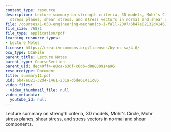 ```yaml
---
content_type: resource
description: Lecture summary on strength criteria, 3D models, Mohr's Circle, Mohr
  stress planes, shear stress, and stress vectors in normal and shear components.
file: /courses/1-050-engineering-mechanics-i-fall-2007/6b47e02132d41461231ad5de61411c86_summary11.pdf
file_size: 76871
file_type: application/pdf
learning_resource_types:
- Lecture Notes
license: https://creativecommons.org/licenses/by-nc-sa/4.0/
ocw_type: OCWFile
parent_title: Lecture Notes
parent_type: CourseSection
parent_uid: dec40ff4-e8ca-636f-c6db-d88880914a96
resourcetype: Document
title: summary11.pdf
uid: 6b47e021-32d4-1461-231a-d5de61411c86
video_files:
  video_thumbnail_file: null
video_metadata:
  youtube_id: null
---
```

Lecture summary on strength criteria, 3D models, Mohr's Circle, Mohr stress planes, shear stress, and stress vectors in normal and shear components.